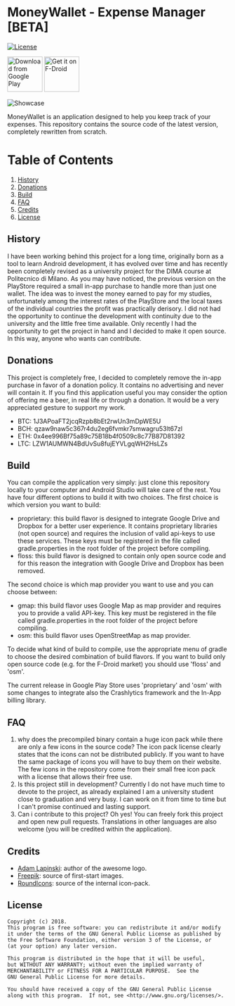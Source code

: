 # MoneyWallet - Expense Manager [BETA]
[![License](https://img.shields.io/badge/license-GPL%20V3-blue.svg)](https://www.gnu.org/licenses/gpl-3.0.html)

[<img src="https://play.google.com/intl/en_us/badges/images/generic/en_badge_web_generic.png" 
      alt="Download from Google Play" 
      height="80">](https://play.google.com/store/apps/details?id=com.oriondev.moneywallet)
[<img src="https://f-droid.org/badge/get-it-on.png"
      alt="Get it on F-Droid"
      height="80">](https://f-droid.org/en/packages/com.oriondev.moneywallet)
      
![Showcase](https://github.com/AndreAle94/moneywallet/raw/master/pictures/showcase.png)

MoneyWallet is an application designed to help you keep track of your expenses. This repository contains the source code of the latest version, completely rewritten from scratch.

# Table of Contents

1. [History](#history)
2. [Donations](#donations)
3. [Build](#build)
4. [FAQ](#faq)
5. [Credits](#credits)
6. [License](#license)

## History
I have been working behind this project for a long time, originally born as a tool to learn Android development, it has evolved over time and has recently been completely revised as a university project for the DIMA course at Politecnico di Milano.
As you may have noticed, the previous version on the PlayStore required a small in-app purchase to handle more than just one wallet. The idea was to invest the money earned to pay for my studies, unfortunately among the interest rates of the PlayStore and the local taxes of the individual countries the profit was practically derisory. I did not had the opportunity to continue the development with continuity due to the university and the little free time available. Only recently I had the opportunity to get the project in hand and I decided to make it open source. In this way, anyone who wants can contribute.

## Donations
This project is completely free, I decided to completely remove the in-app purchase in favor of a donation policy. It contains no advertising and never will contain it. If you find this application useful you may consider the option of offering me a beer, in real life or through a donation. It would be a very appreciated gesture to support my work.

- BTC: 1J3APoaFT2jcqRzpb8bEt2rwUn3mDpWE5U
- BCH: qzaw9naw5c367r4du2eg6fvmkr7smwagru53lt67zl
- ETH: 0x4ee996Bf75a89c75B18b4f0509c8c77B87D81392
- LTC: LZW1AUMWN4BdUvSu8fujEYVLgqWH2HsLZs

## Build
You can compile the application very simply: just clone this repository locally to your computer and Android Studio will take care of the rest.
You have four different options to build it with two choices.
The first choice is which version you want to build:

- proprietary: this build flavor is designed to integrate Google Drive and Dropbox for a better user experience. It contains proprietary libraries (not open source) and requires the inclusion of valid api-keys to use these services. These keys must be registered in the file called gradle.properties in the root folder of the project before compiling.
- floss: this build flavor is designed to contain only open source code and for this reason the integration with Google Drive and Dropbox has been removed.

The second choice is which map provider you want to use and you can choose between:

- gmap: this build flavor uses Google Map as map provider and requires you to provide a valid API-key. This key must be registered in the file called gradle.properties in the root folder of the project before compiling.
- osm: this build flavor uses OpenStreetMap as map provider.

To decide what kind of build to compile, use the appropriate menu of gradle to choose the desired combination of build flavors.
If you want to build only open source code (e.g. for the F-Droid market) you should use 'floss' and 'osm'.

The current release in Google Play Store uses 'proprietary' and 'osm' with some changes to integrate also the Crashlytics framework and the In-App billing library.

## FAQ
1. why does the precompiled binary contain a huge icon pack while there are only a few icons in the source code?
  The icon pack license clearly states that the icons can not be distributed publicly. If you want to have the same package of icons you will have to buy them on their website. The few icons in the repository come from their small free icon pack with a license that allows their free use.
2. Is this project still in development? Currently I do not have much time to devote to the project, as already explained I am a university student close to graduation and very busy. I can work on it from time to time but I can't promise continued and lasting support.
3. Can i contribute to this project? Oh yes! You can freely fork this project and open new pull requests. Translations in other languages are also welcome (you will be credited within the application).

## Credits
- [Adam Lapinski](http://www.yeti-designs.com): author of the awesome logo.
- [Freepik](https://www.freepik.com): source of first-start images.
- [RoundIcons](https://roundicons.com): source of the internal icon-pack.

## License
    Copyright (c) 2018.
    This program is free software: you can redistribute it and/or modify
    it under the terms of the GNU General Public License as published by
    the Free Software Foundation, either version 3 of the License, or
    (at your option) any later version.

    This program is distributed in the hope that it will be useful,
    but WITHOUT ANY WARRANTY; without even the implied warranty of
    MERCHANTABILITY or FITNESS FOR A PARTICULAR PURPOSE.  See the
    GNU General Public License for more details.

    You should have received a copy of the GNU General Public License
    along with this program.  If not, see <http://www.gnu.org/licenses/>.
